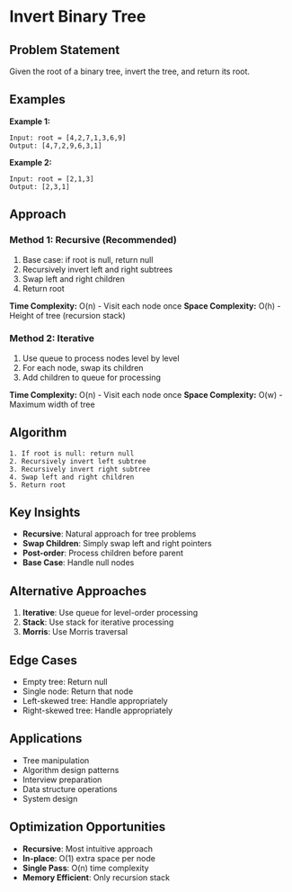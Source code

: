 # Invert Binary Tree

## Problem Statement

Given the root of a binary tree, invert the tree, and return its root.

## Examples

**Example 1:**
```
Input: root = [4,2,7,1,3,6,9]
Output: [4,7,2,9,6,3,1]
```

**Example 2:**
```
Input: root = [2,1,3]
Output: [2,3,1]
```

## Approach

### Method 1: Recursive (Recommended)
1. Base case: if root is null, return null
2. Recursively invert left and right subtrees
3. Swap left and right children
4. Return root

**Time Complexity:** O(n) - Visit each node once
**Space Complexity:** O(h) - Height of tree (recursion stack)

### Method 2: Iterative
1. Use queue to process nodes level by level
2. For each node, swap its children
3. Add children to queue for processing

**Time Complexity:** O(n) - Visit each node once
**Space Complexity:** O(w) - Maximum width of tree

## Algorithm

```
1. If root is null: return null
2. Recursively invert left subtree
3. Recursively invert right subtree
4. Swap left and right children
5. Return root
```

## Key Insights

- **Recursive**: Natural approach for tree problems
- **Swap Children**: Simply swap left and right pointers
- **Post-order**: Process children before parent
- **Base Case**: Handle null nodes

## Alternative Approaches

1. **Iterative**: Use queue for level-order processing
2. **Stack**: Use stack for iterative processing
3. **Morris**: Use Morris traversal

## Edge Cases

- Empty tree: Return null
- Single node: Return that node
- Left-skewed tree: Handle appropriately
- Right-skewed tree: Handle appropriately

## Applications

- Tree manipulation
- Algorithm design patterns
- Interview preparation
- Data structure operations
- System design

## Optimization Opportunities

- **Recursive**: Most intuitive approach
- **In-place**: O(1) extra space per node
- **Single Pass**: O(n) time complexity
- **Memory Efficient**: Only recursion stack
